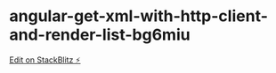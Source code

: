 # angular-get-xml-with-http-client-and-render-list-bg6miu

[Edit on StackBlitz ⚡️](https://stackblitz.com/edit/angular-get-xml-with-http-client-and-render-list-bg6miu)